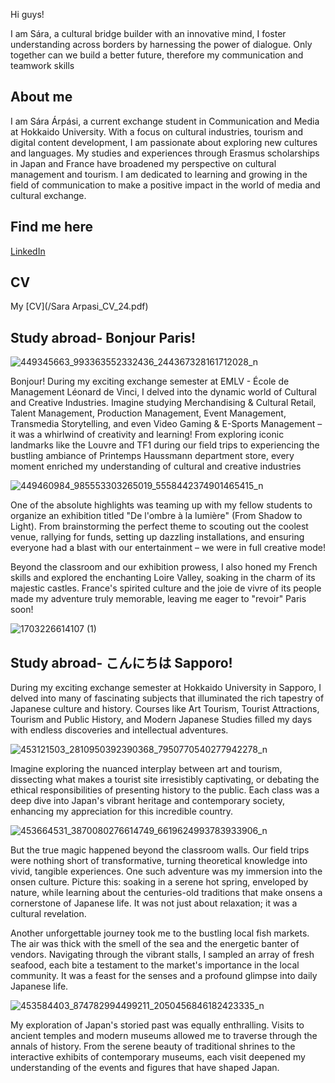 
Hi guys!

I am Sára, a cultural bridge builder with an innovative mind, I foster understanding across borders
by harnessing the power of dialogue. Only together can we build a better future, therefore my communication and teamwork skills

## About me 
I am Sára Árpási, a current exchange student in Communication and Media at Hokkaido University. With a focus on cultural industries, tourism and digital content development, I am passionate about exploring new cultures and languages. My studies and experiences through Erasmus scholarships in Japan and France have broadened my perspective on cultural management and tourism. I am dedicated to learning and growing in the field of communication to make a positive impact in the world of media and cultural exchange.

## Find me here

 [LinkedIn](https://www.linkedin.com/in/s%C3%A1ra-%C3%A1rp%C3%A1si-3b6783184/)

## CV
My [CV](/Sara Arpasi_CV_24.pdf)

## Study abroad- Bonjour Paris! 

![449345663_993363552332436_244367328161712028_n](https://github.com/saraarpasi/saraarpasi.github.io/assets/172238710/d7d53b31-98b4-499a-b9d3-a1231d7be809)

Bonjour! During my exciting exchange semester at EMLV - École de Management Léonard de Vinci, I delved into the dynamic world of Cultural and Creative Industries. Imagine studying Merchandising & Cultural Retail, Talent Management, Production Management, Event Management, Transmedia Storytelling, and even Video Gaming & E-Sports Management – it was a whirlwind of creativity and learning! From exploring iconic landmarks like the Louvre and TF1 during our field trips to experiencing the bustling ambiance of Printemps Haussmann department store, every moment enriched my understanding of cultural and creative industries

![449460984_985553303265019_5558442374901465415_n](https://github.com/saraarpasi/saraarpasi.github.io/assets/172238710/737a02b1-267e-4644-929c-7310498d102f)

One of the absolute highlights was teaming up with my fellow students to organize an exhibition titled "De l'ombre à la lumière" (From Shadow to Light). From brainstorming the perfect theme to scouting out the coolest venue, rallying for funds, setting up dazzling installations, and ensuring everyone had a blast with our entertainment – we were in full creative mode!

Beyond the classroom and our exhibition prowess, I also honed my French skills and explored the enchanting Loire Valley, soaking in the charm of its majestic castles. France's spirited culture and the joie de vivre of its people made my adventure truly memorable, leaving me eager to "revoir" Paris soon!

![1703226614107 (1)](https://github.com/saraarpasi/saraarpasi.github.io/assets/172238710/f90c8fe5-2a01-4633-bad1-d95783ef4274)


## Study abroad- こんにちは Sapporo! 


During my exciting exchange semester at Hokkaido University in Sapporo,  I delved into many of fascinating subjects that illuminated the rich tapestry of Japanese culture and history. Courses like Art Tourism, Tourist Attractions, Tourism and Public History, and Modern Japanese Studies filled my days with endless discoveries and intellectual adventures.

![453121503_2810950392390368_7950770540277942278_n](https://github.com/user-attachments/assets/8a181c9b-c4dc-477e-89d2-6b6c28819cf3)

Imagine exploring the nuanced interplay between art and tourism, dissecting what makes a tourist site irresistibly captivating, or debating the ethical responsibilities of presenting history to the public. Each class was a deep dive into Japan's vibrant heritage and contemporary society, enhancing my appreciation for this incredible country.

![453664531_3870080276614749_6619624993783933906_n](https://github.com/user-attachments/assets/1385e6dc-4e6f-45c6-bd49-ff78866a4215)

But the true magic happened beyond the classroom walls. Our field trips were nothing short of transformative, turning theoretical knowledge into vivid, tangible experiences. One such adventure was my immersion into the onsen culture. Picture this: soaking in a serene hot spring, enveloped by nature, while learning about the centuries-old traditions that make onsens a cornerstone of Japanese life. It was not just about relaxation; it was a cultural revelation.

Another unforgettable journey took me to the bustling local fish markets. The air was thick with the smell of the sea and the energetic banter of vendors. Navigating through the vibrant stalls, I sampled an array of fresh seafood, each bite a testament to the market's importance in the local community. It was a feast for the senses and a profound glimpse into daily Japanese life.

![453584403_874782994499211_2050456846182423335_n](https://github.com/user-attachments/assets/1579d9ec-076c-441a-9a9e-cc8bcbb258d8)

My exploration of Japan's storied past was equally enthralling. Visits to ancient temples and modern museums allowed me to traverse through the annals of history. From the serene beauty of traditional shrines to the interactive exhibits of contemporary museums, each visit deepened my understanding of the events and figures that have shaped Japan.
